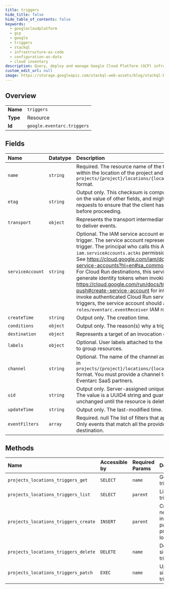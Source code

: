```yaml
---
title: triggers
hide_title: false
hide_table_of_contents: false
keywords:
  - googlecloudplatform
  - gcp
  - google
  - triggers
  - stackql
  - infrastructure-as-code
  - configuration-as-data
  - cloud inventory
description: Query, deploy and manage Google Cloud Platform (GCP) infrastructure and resources using SQL
custom_edit_url: null
image: https://storage.googleapis.com/stackql-web-assets/blog/stackql-blog-post-featured-image.png
---
```

  
    

## Overview
<table><tbody>
<tr><td><b>Name</b></td><td><code>triggers</code></td></tr>
<tr><td><b>Type</b></td><td>Resource</td></tr>
<tr><td><b>Id</b></td><td><code>google.eventarc.triggers</code></td></tr>
</tbody></table>

## Fields
| Name | Datatype | Description |
|:-----|:---------|:------------|
| `name` | `string` | Required. The resource name of the trigger. Must be unique within the location of the project and must be in `projects/{project}/locations/{location}/triggers/{trigger}` format. |
| `etag` | `string` | Output only. This checksum is computed by the server based on the value of other fields, and might be sent only on create requests to ensure that the client has an up-to-date value before proceeding. |
| `transport` | `object` | Represents the transport intermediaries created for the trigger to deliver events. |
| `serviceAccount` | `string` | Optional. The IAM service account email associated with the trigger. The service account represents the identity of the trigger. The principal who calls this API must have the `iam.serviceAccounts.actAs` permission in the service account. See https://cloud.google.com/iam/docs/understanding-service-accounts?hl=en#sa_common for more information. For Cloud Run destinations, this service account is used to generate identity tokens when invoking the service. See https://cloud.google.com/run/docs/triggering/pubsub-push#create-service-account for information on how to invoke authenticated Cloud Run services. To create Audit Log triggers, the service account should also have the `roles/eventarc.eventReceiver` IAM role. |
| `createTime` | `string` | Output only. The creation time. |
| `conditions` | `object` | Output only. The reason(s) why a trigger is in FAILED state. |
| `destination` | `object` | Represents a target of an invocation over HTTP. |
| `labels` | `object` | Optional. User labels attached to the triggers that can be used to group resources. |
| `channel` | `string` | Optional. The name of the channel associated with the trigger in `projects/{project}/locations/{location}/channels/{channel}` format. You must provide a channel to receive events from Eventarc SaaS partners. |
| `uid` | `string` | Output only. Server-assigned unique identifier for the trigger. The value is a UUID4 string and guaranteed to remain unchanged until the resource is deleted. |
| `updateTime` | `string` | Output only. The last-modified time. |
| `eventFilters` | `array` | Required. null The list of filters that applies to event attributes. Only events that match all the provided filters are sent to the destination. |
## Methods
| Name | Accessible by | Required Params | Description |
|:-----|:--------------|:----------------|:------------|
| `projects_locations_triggers_get` | `SELECT` | `name` | Get a single trigger. |
| `projects_locations_triggers_list` | `SELECT` | `parent` | List triggers. |
| `projects_locations_triggers_create` | `INSERT` | `parent` | Create a new trigger in a particular project and location. |
| `projects_locations_triggers_delete` | `DELETE` | `name` | Delete a single trigger. |
| `projects_locations_triggers_patch` | `EXEC` | `name` | Update a single trigger. |
